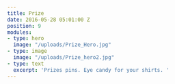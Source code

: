 ```yaml
---
title: Prize
date: 2016-05-28 05:01:00 Z
position: 9
modules:
- type: hero
  image: "/uploads/Prize_Hero.jpg"
- type: image
  image: "/uploads/Prize_hero2.jpg"
- type: text
  excerpt: 'Prizes pins. Eye candy for your shirts. '
---
```



